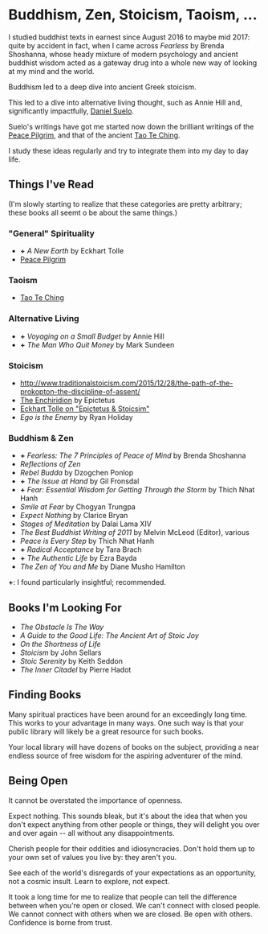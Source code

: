 # Buddhism, Zen, Stoicism, Taoism, ...

I studied buddhist texts in earnest since August 2016 to maybe mid 2017: quite
by accident in fact, when I came across *Fearless* by Brenda Shoshanna, whose
heady mixture of modern psychology and ancient buddhist wisdom acted as a
gateway drug into a whole new way of looking at my mind and the world.

Buddhism led to a deep dive into ancient Greek stoicism.

This led to a dive into alternative living thought, such as Annie Hill and,
significantly impactfully, [Daniel Suelo](https://en.wikipedia.org/wiki/Suelo).

Suelo's writings have got me started now down the brilliant writings of the
[Peace Pilgrim](http://www.peacepilgrim.com), and that of the ancient [Tao Te
Ching](http://acc6.its.brooklyn.cuny.edu/~phalsall/texts/taote-v3.html).

I study these ideas regularly and try to integrate them into my day to day life.


## Things I've Read

(I'm slowly starting to realize that these categories are pretty arbitrary;
these books all seemt o be about the same things.)

### "General" Spirituality

- **+** *A New Earth* by Eckhart Tolle
- [Peace Pilgrim](http://www.peacepilgrim.com/steps1.htm)

### Taoism

- [Tao Te Ching](http://acc6.its.brooklyn.cuny.edu/~phalsall/texts/taote-v3.html)

### Alternative Living

- **+** *Voyaging on a Small Budget* by Annie Hill
- **+** *The Man Who Quit Money* by Mark Sundeen

### Stoicism

- http://www.traditionalstoicism.com/2015/12/28/the-path-of-the-prokopton-the-discipline-of-assent/
- [The Enchiridion](http://classics.mit.edu/Epictetus/epicench.html) by Epictetus
- [Eckhart Tolle on "Epictetus & Stoicsim"](https://www.youtube.com/watch?v=e7RSdiwECgc)
- *Ego is the Enemy* by Ryan Holiday

### Buddhism & Zen

- **+** *Fearless: The 7 Principles of Peace of Mind* by Brenda Shoshanna
- *Reflections of Zen*
- *Rebel Budda* by Dzogchen Ponlop
- **+** *The Issue at Hand* by Gil Fronsdal
- **+** *Fear: Essential Wisdom for Getting Through the Storm* by Thich Nhat Hanh
- *Smile at Fear* by Chogyan Trungpa
- *Expect Nothing* by Clarice Bryan
- *Stages of Meditation* by Dalai Lama XIV
- *The Best Buddhist Writing of 2011* by Melvin McLeod (Editor), various
- *Peace is Every Step* by Thich Nhat Hanh
- **+** *Radical Acceptance* by Tara Brach
- **+** *The Authentic Life* by Ezra Bayda
- *The Zen of You and Me* by Diane Musho Hamilton

**+**: I found particularly insightful; recommended.

## Books I'm Looking For

- *The Obstacle Is The Way*
- *A Guide to the Good Life: The Ancient Art of Stoic Joy*
- *On the Shortness of Life*
- *Stoicism* by John Sellars
- *Stoic Serenity* by Keith Seddon
- *The Inner Citadel* by Pierre Hadot

## Finding Books

Many spiritual practices have been around for an exceedingly long time. This
works to your advantage in many ways. One such way is that your public library
will likely be a great resource for such books.

Your local library will have dozens of books on the subject, providing a near
endless source of free wisdom for the aspiring adventurer of the mind.

## Being Open

It cannot be overstated the importance of openness.

Expect nothing. This sounds bleak, but it's about the idea that when you don't
expect anything from other people or things, they will delight you over and over
again -- all without any disappointments.

Cherish people for their oddities and idiosyncracies. Don't hold them up to your
own set of values you live by: they aren't you.

See each of the world's disregards of your expectations as an opportunity, not a
cosmic insult. Learn to explore, not expect.

It took a long time for me to realize that people can tell the difference
between when you're open or closed. We can't connect with closed people. We
cannot connect with others when we are closed. Be open with others. Confidence
is borne from trust.
